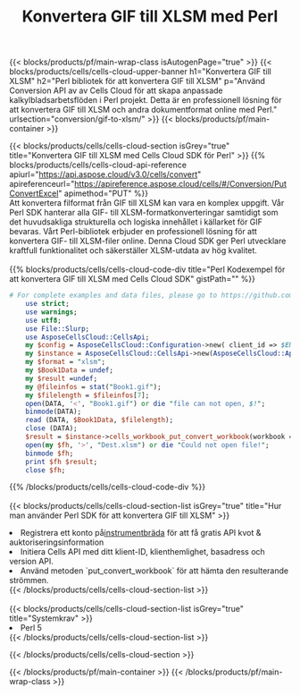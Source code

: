 ﻿---
title:  Konvertera GIF till XLSM med Perl
description:  Använda Aspose.Cells Cloud SDK för Perl för att konvertera en fil i GIF-format till en fil i XLSM-format.
---
{{< blocks/products/pf/main-wrap-class isAutogenPage="true" >}}
{{< blocks/products/cells/cells-cloud-upper-banner h1="Konvertera GIF till XLSM" h2="Perl bibliotek för att konvertera GIF till XLSM" p="Använd Conversion API av av Cells Cloud för att skapa anpassade kalkylbladsarbetsflöden i Perl projekt. Detta är en professionell lösning för att konvertera GIF till XLSM och andra dokumentformat online med Perl." urlsection="conversion/gif-to-xlsm/" >}}
{{< blocks/products/pf/main-container >}}

{{< blocks/products/cells/cells-cloud-section isGrey="true" title="Konvertera GIF till XLSM med Cells Cloud SDK för Perl" >}}
{{% blocks/products/cells/cells-cloud-api-reference apiurl="https://api.aspose.cloud/v3.0/cells/convert" apireferenceurl="https://apireference.aspose.cloud/cells/#/Conversion/PutConvertExcel" apimethod="PUT" %}}
<br/>
Att konvertera filformat från GIF till XLSM kan vara en komplex uppgift. Vår Perl SDK hanterar alla GIF- till XLSM-formatkonverteringar samtidigt som det huvudsakliga strukturella och logiska innehållet i källarket för GIF bevaras. Vårt Perl-bibliotek erbjuder en professionell lösning för att konvertera GIF- till XLSM-filer online. Denna Cloud SDK ger Perl utvecklare kraftfull funktionalitet och säkerställer XLSM-utdata av hög kvalitet.
<br/>
<br/>
{{% blocks/products/cells/cells-cloud-code-div title="Perl Kodexempel för att konvertera GIF till XLSM med Cells Cloud SDK" gistPath="" %}}
 
```perl
# For complete examples and data files, please go to https://github.com/aspose-cells-cloud/aspose-cells-cloud-perl/
    use strict;
    use warnings;
    use utf8; 
    use File::Slurp;
    use AsposeCellsCloud::CellsApi;
    my $config = AsposeCellsCloud::Configuration->new( client_id => $ENV{'ProductClientId'}, client_secret => $ENV{'ProductClientSecret'});
    my $instance = AsposeCellsCloud::CellsApi->new(AsposeCellsCloud::ApiClient->new( $config));
    my $format = "xlsm";
    my $Book1Data = undef;
    my $result =undef;
    my @fileinfos = stat("Book1.gif");
    my $filelength = $fileinfos[7];
    open(DATA, '<', "Book1.gif") or die "file can not open, $!";
    binmode(DATA);
    read (DATA, $Book1Data, $filelength);
    close (DATA); 
    $result = $instance->cells_workbook_put_convert_workbook(workbook => $Book1Data, format => $format);
    open(my $fh, '>', "Dest.xlsm") or die "Could not open file!";
    binmode $fh;
    print $fh $result;
    close $fh;
```
 
{{% /blocks/products/cells/cells-cloud-code-div %}}
<br/>
<br/>
{{< blocks/products/cells/cells-cloud-section-list isGrey="true" title="Hur man använder Perl SDK för att konvertera GIF till XLSM" >}}
<li> Registrera ett konto på<a href="https://dashboard.aspose.cloud/">instrumentbräda</a> för att få gratis API kvot & auktoriseringsinformation</li>
<li>Initiera Cells API med ditt klient-ID, klienthemlighet, basadress och version API.</li>
<li>Använd metoden `put_convert_workbook` för att hämta den resulterande strömmen.</li>
{{< /blocks/products/cells/cells-cloud-section-list >}}
<br/>
<br/>
{{< blocks/products/cells/cells-cloud-section-list isGrey="true" title="Systemkrav" >}}
<li>Perl 5</li>
{{< /blocks/products/cells/cells-cloud-section-list >}}

{{< /blocks/products/cells/cells-cloud-section >}}

{{< /blocks/products/pf/main-container >}}
{{< /blocks/products/pf/main-wrap-class >}}
